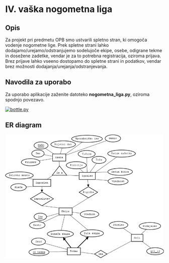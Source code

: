 # IV. vaška nogometna liga

## Opis
Za projekt pri predmetu OPB smo ustvarili spletno stran, ki omogoča vodenje nogometne lige. Prek spletne strani lahko dodajamo/urejamo/odstranjujemo sodelujoče ekipe, osebe, odigrane tekme in dosežene zadetke, vendar je za to potrebna registracija, oziroma prijava. Brez prijave lahko vseeno dostopamo do spletne strani in podatkov, vendar brez možnosti dodajanja/urejanja/odstranjevanja.

## Navodila za uporabo
Za uporabo aplikacije zaženite datoteko **nogometna_liga.py**, oziroma spodnjo povezavo.

[![bottle.py](https://mybinder.org/badge_logo.svg)](https://mybinder.org/v2/gh/jasapozne/Nogometna_liga/main?urlpath=proxy/8080/)

## ER diagram  
![ER diagram](nogometna_liga.png)
